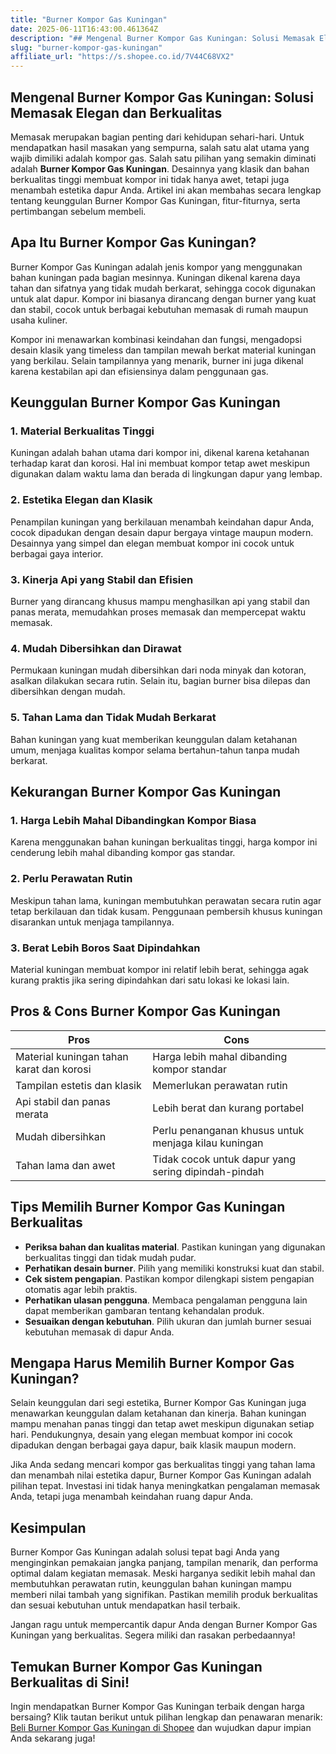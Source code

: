 ```yaml
---
title: "Burner Kompor Gas Kuningan"
date: 2025-06-11T16:43:00.461364Z
description: "## Mengenal Burner Kompor Gas Kuningan: Solusi Memasak Elegan dan Berkualitas..."
slug: "burner-kompor-gas-kuningan"
affiliate_url: "https://s.shopee.co.id/7V44C68VX2"
---
```

## Mengenal Burner Kompor Gas Kuningan: Solusi Memasak Elegan dan Berkualitas

Memasak merupakan bagian penting dari kehidupan sehari-hari. Untuk mendapatkan hasil masakan yang sempurna, salah satu alat utama yang wajib dimiliki adalah kompor gas. Salah satu pilihan yang semakin diminati adalah **Burner Kompor Gas Kuningan**. Desainnya yang klasik dan bahan berkualitas tinggi membuat kompor ini tidak hanya awet, tetapi juga menambah estetika dapur Anda. Artikel ini akan membahas secara lengkap tentang keunggulan Burner Kompor Gas Kuningan, fitur-fiturnya, serta pertimbangan sebelum membeli.

## Apa Itu Burner Kompor Gas Kuningan?

Burner Kompor Gas Kuningan adalah jenis kompor yang menggunakan bahan kuningan pada bagian mesinnya. Kuningan dikenal karena daya tahan dan sifatnya yang tidak mudah berkarat, sehingga cocok digunakan untuk alat dapur. Kompor ini biasanya dirancang dengan burner yang kuat dan stabil, cocok untuk berbagai kebutuhan memasak di rumah maupun usaha kuliner.

Kompor ini menawarkan kombinasi keindahan dan fungsi, mengadopsi desain klasik yang timeless dan tampilan mewah berkat material kuningan yang berkilau. Selain tampilannya yang menarik, burner ini juga dikenal karena kestabilan api dan efisiensinya dalam penggunaan gas.

## Keunggulan Burner Kompor Gas Kuningan

### 1. Material Berkualitas Tinggi

Kuningan adalah bahan utama dari kompor ini, dikenal karena ketahanan terhadap karat dan korosi. Hal ini membuat kompor tetap awet meskipun digunakan dalam waktu lama dan berada di lingkungan dapur yang lembap.

### 2. Estetika Elegan dan Klasik

Penampilan kuningan yang berkilauan menambah keindahan dapur Anda, cocok dipadukan dengan desain dapur bergaya vintage maupun modern. Desainnya yang simpel dan elegan membuat kompor ini cocok untuk berbagai gaya interior.

### 3. Kinerja Api yang Stabil dan Efisien

Burner yang dirancang khusus mampu menghasilkan api yang stabil dan panas merata, memudahkan proses memasak dan mempercepat waktu memasak.

### 4. Mudah Dibersihkan dan Dirawat

Permukaan kuningan mudah dibersihkan dari noda minyak dan kotoran, asalkan dilakukan secara rutin. Selain itu, bagian burner bisa dilepas dan dibersihkan dengan mudah.

### 5. Tahan Lama dan Tidak Mudah Berkarat

Bahan kuningan yang kuat memberikan keunggulan dalam ketahanan umum, menjaga kualitas kompor selama bertahun-tahun tanpa mudah berkarat.

## Kekurangan Burner Kompor Gas Kuningan

### 1. Harga Lebih Mahal Dibandingkan Kompor Biasa

Karena menggunakan bahan kuningan berkualitas tinggi, harga kompor ini cenderung lebih mahal dibanding kompor gas standar.

### 2. Perlu Perawatan Rutin

Meskipun tahan lama, kuningan membutuhkan perawatan secara rutin agar tetap berkilauan dan tidak kusam. Penggunaan pembersih khusus kuningan disarankan untuk menjaga tampilannya.

### 3. Berat Lebih Boros Saat Dipindahkan

Material kuningan membuat kompor ini relatif lebih berat, sehingga agak kurang praktis jika sering dipindahkan dari satu lokasi ke lokasi lain.

## Pros & Cons Burner Kompor Gas Kuningan

| **Pros** | **Cons** |
| --- | --- |
| Material kuningan tahan karat dan korosi | Harga lebih mahal dibanding kompor standar |
| Tampilan estetis dan klasik | Memerlukan perawatan rutin |
| Api stabil dan panas merata | Lebih berat dan kurang portabel |
| Mudah dibersihkan | Perlu penanganan khusus untuk menjaga kilau kuningan |
| Tahan lama dan awet | Tidak cocok untuk dapur yang sering dipindah-pindah |

## Tips Memilih Burner Kompor Gas Kuningan Berkualitas

- **Periksa bahan dan kualitas material**. Pastikan kuningan yang digunakan berkualitas tinggi dan tidak mudah pudar.
- **Perhatikan desain burner**. Pilih yang memiliki konstruksi kuat dan stabil.
- **Cek sistem pengapian**. Pastikan kompor dilengkapi sistem pengapian otomatis agar lebih praktis.
- **Perhatikan ulasan pengguna**. Membaca pengalaman pengguna lain dapat memberikan gambaran tentang kehandalan produk.
- **Sesuaikan dengan kebutuhan**. Pilih ukuran dan jumlah burner sesuai kebutuhan memasak di dapur Anda.

## Mengapa Harus Memilih Burner Kompor Gas Kuningan?

Selain keunggulan dari segi estetika, Burner Kompor Gas Kuningan juga menawarkan keunggulan dalam ketahanan dan kinerja. Bahan kuningan mampu menahan panas tinggi dan tetap awet meskipun digunakan setiap hari. Pendukungnya, desain yang elegan membuat kompor ini cocok dipadukan dengan berbagai gaya dapur, baik klasik maupun modern.

Jika Anda sedang mencari kompor gas berkualitas tinggi yang tahan lama dan menambah nilai estetika dapur, Burner Kompor Gas Kuningan adalah pilihan tepat. Investasi ini tidak hanya meningkatkan pengalaman memasak Anda, tetapi juga menambah keindahan ruang dapur Anda.

## Kesimpulan

Burner Kompor Gas Kuningan adalah solusi tepat bagi Anda yang menginginkan pemakaian jangka panjang, tampilan menarik, dan performa optimal dalam kegiatan memasak. Meski harganya sedikit lebih mahal dan membutuhkan perawatan rutin, keunggulan bahan kuningan mampu memberi nilai tambah yang signifikan. Pastikan memilih produk berkualitas dan sesuai kebutuhan untuk mendapatkan hasil terbaik.

Jangan ragu untuk mempercantik dapur Anda dengan Burner Kompor Gas Kuningan yang berkualitas. Segera miliki dan rasakan perbedaannya!

## Temukan Burner Kompor Gas Kuningan Berkualitas di Sini!

Ingin mendapatkan Burner Kompor Gas Kuningan terbaik dengan harga bersaing? Klik tautan berikut untuk pilihan lengkap dan penawaran menarik: [Beli Burner Kompor Gas Kuningan di Shopee](https://s.shopee.co.id/7V44C68VX2) dan wujudkan dapur impian Anda sekarang juga!